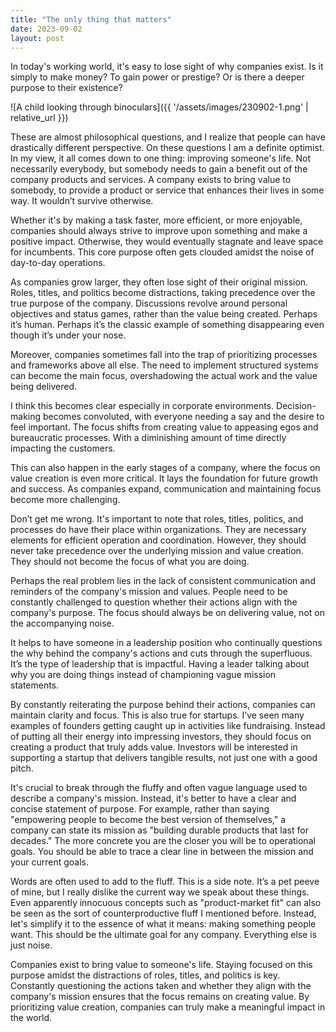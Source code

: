 ```yaml
---
title: "The only thing that matters"
date: 2023-09-02
layout: post
---
```


In today's working world, it's easy to lose sight of why companies exist. Is it simply to make money? To gain power or prestige? Or is there a deeper purpose to their existence?

![A child looking through binoculars]({{ '/assets/images/230902-1.png' | relative_url }})

These are almost philosophical questions, and I realize that people can have drastically different perspective. On these questions I am a definite optimist. In my view, it all comes down to one thing: improving someone's life. Not necessarily everybody, but somebody needs to gain a benefit out of the company products and services. A company exists to bring value to somebody, to provide a product or service that enhances their lives in some way. It wouldn’t survive otherwise.

Whether it's by making a task faster, more efficient, or more enjoyable, companies should always strive to improve upon something and make a positive impact. Otherwise, they would eventually stagnate and leave space for incumbents. This core purpose often gets clouded amidst the noise of day-to-day operations.

As companies grow larger, they often lose sight of their original mission. Roles, titles, and politics become distractions, taking precedence over the true purpose of the company. Discussions revolve around personal objectives and status games, rather than the value being created. Perhaps it’s human. Perhaps it’s the classic example of something disappearing even though it’s under your nose.

Moreover, companies sometimes fall into the trap of prioritizing processes and frameworks above all else. The need to implement structured systems can become the main focus, overshadowing the actual work and the value being delivered.

I think this becomes clear especially in corporate environments. Decision-making becomes convoluted, with everyone needing a say and the desire to feel important. The focus shifts from creating value to appeasing egos and bureaucratic processes. With a diminishing amount of time directly impacting the customers.

This can also happen in the early stages of a company, where the focus on value creation is even more critical. It lays the foundation for future growth and success. As companies expand, communication and maintaining focus become more challenging.

Don’t get me wrong. It's important to note that roles, titles, politics, and processes do have their place within organizations. They are necessary elements for efficient operation and coordination. However, they should never take precedence over the underlying mission and value creation. They should not become the focus of what you are doing.

Perhaps the real problem lies in the lack of consistent communication and reminders of the company's mission and values. People need to be constantly challenged to question whether their actions align with the company's purpose. The focus should always be on delivering value, not on the accompanying noise.

It helps to have someone in a leadership position who continually questions the why behind the company's actions and cuts through the superfluous. It’s the type of leadership that is impactful. Having a leader talking about why you are doing things instead of championing vague mission statements.

By constantly reiterating the purpose behind their actions, companies can maintain clarity and focus. This is also true for startups. I’ve seen many examples of founders getting caught up in activities like fundraising. Instead of putting all their energy into impressing investors, they should focus on creating a product that truly adds value. Investors will be interested in supporting a startup that delivers tangible results, not just one with a good pitch.

It's crucial to break through the fluffy and often vague language used to describe a company's mission. Instead, it's better to have a clear and concise statement of purpose. For example, rather than saying "empowering people to become the best version of themselves," a company can state its mission as "building durable products that last for decades." The more concrete you are the closer you will be to operational goals. You should be able to trace a clear line in between the mission and your current goals.

Words are often used to add to the fluff. This is a side note. It’s a pet peeve of mine, but I really dislike the current way we speak about these things. Even apparently innocuous concepts such as "product-market fit" can also be seen as the sort of counterproductive fluff I mentioned before. Instead, let's simplify it to the essence of what it means: making something people want. This should be the ultimate goal for any company. Everything else is just noise.

Companies exist to bring value to someone's life. Staying focused on this purpose amidst the distractions of roles, titles, and politics is key. Constantly questioning the actions taken and whether they align with the company's mission ensures that the focus remains on creating value. By prioritizing value creation, companies can truly make a meaningful impact in the world.